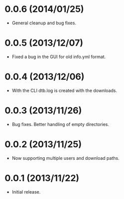 0.0.6 (2014/01/25)
==================

 - General cleanup and bug fixes.

0.0.5 (2013/12/07)
==================

 - Fixed a bug in the GUI for old info.yml format.

0.0.4 (2013/12/06)
==================

 -  With the CLI dtb.log is created with the downloads.

0.0.3 (2013/11/26)
==================

 - Bug fixes. Better handling of empty directories.

0.0.2 (2013/11/25)
==================

 - Now supporting multiple users and download paths.

0.0.1 (2013/11/22)
==================

 - Initial release.
